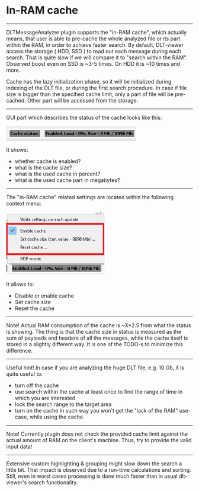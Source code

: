 # In-RAM cache

----

DLTMessageAnalyzer plugin supports the "in-RAM cache", which actually means, that user is able to pre-cache the whole analyzed file or its part within the RAM, in order to achieve faster search.
By default, DLT-viewer access the storage ( HDD, SSD ) to read out each message during each search.
That is quite slow if we will compare it to "search within the RAM".
Observed boost even on SSD is ~3-5 times.
On HDD it is ~10 times and more.

Cache has the lazy initialization phase, so it will be initialized during indexing of the DLT file, or during the first search procedure.
In case if file size is bigger than the specified cache limit, only a part of file will be pre-cached. Other part will be accessed from the storage.

----

GUI part which describes the status of the cache looks like this:

![Screenshot of in-RAM cache status](./cache_status.png)

It shows:
- whether cache is enabled?
- what is the cache size?
- what is the used cache in percent?
- what is the used cache part in megabytes?

----

The "in-RAM cache" related settings are located within the following context menu:

![Screenshot of in-RAM cache context menu](./context_menu.png)

It allows to:
- Disable or enable cache
- Set cache size
- Reset the cache

----

Note! Actual RAM consumption of the cache is ~X*2.5 from what the status is showing.
The thing is that the cache size in status is measured as the sum of payloads and headers of all the messages, while the cache itself is stored in a slightly different way.
It is one of the TODO-s to minimize this difference.

----

Useful hint! In case if you are analyzing the huge DLT file, e.g. 10 Gb, it is quite useful to:
- turn off the cache
- use search within the cache at least once to find the range of time in which you are interested
- lock the search range to the target area
- turn on the cache
In such way you won't get the "lack of the RAM" use-case, while using the cache.

----

Note! Currently plugin does not check the provided cache limit against the actual amount of RAM on the client's machine.
Thus, try to provide the valid input data!

----

Extensive custom highlighting & grouping might slow down the search a little bit.
That impact is observed due to a run-time calculations and sorting.
Still, even in worst cases processing is done much faster than in usual dlt-viewer's search functionality. 
